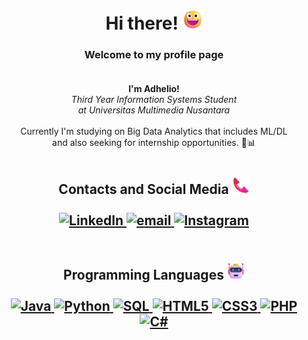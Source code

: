 <h1 align="center">Hi there! <img src="https://github.com/Adhelio/Adhelio/blob/main/assets/Grinning_Face.png" width="32px" alt="😃"></h1>

<h3 align="center">
  Welcome to my profile page<br><br>
</h3>

<p align="center">
  <b>I'm Adhelio!</b><br>
  <i>Third Year Information Systems Student<br>at Universitas Multimedia Nusantara</i><br><br>
  Currently I'm studying on Big Data Analytics that includes ML/DL<br>
  and also seeking for internship opportunities. 📑📊<br>
</p>

#

<h2 align="center">
  Contacts and Social Media <img src="https://github.com/Adhelio/Adhelio/blob/main/assets/Telephone_Receiver.png" width="28px" alt="📞"><br><br>
  
  <a href="https://www.linkedin.com/in/adhelio">
        <img src="https://img.shields.io/badge/LinkedIn-0072B1?logo=linkedin" alt="LinkedIn">
    </a>
    <a href="mailto:adhelio.reyhandro@gmail.com">
        <img src="https://img.shields.io/badge/Email-D14836?logo=gmail&logoColor=white" alt="email">
    </a>
    <a href="https://www.instagram.com/adhelio">
        <img src="https://img.shields.io/badge/Instagram-E1306C?&logo=instagram&logoColor=white" alt="Instagram">
    </a>
  <br><br>
</h2>

<h2 align="center">
  Programming Languages <img src="https://github.com/Adhelio/Adhelio/blob/main/assets/Robot.png" width="28px" alt="🤖"><br><br>
  
  <a href="https://github.com/Adhelio">
        <img src="https://img.shields.io/badge/java-black?style=for-the-badge&logo=openjdk" alt="Java">
    </a>
  <a href="https://github.com/Adhelio">
        <img src="https://img.shields.io/badge/Python-black?style=for-the-badge&logo=python" alt="Python">
    </a>
  <a href="https://github.com/Adhelio">
        <img src="https://img.shields.io/badge/sql-black?style=for-the-badge&logo=mysql" alt="SQL">
    </a>
  <a href="https://github.com/Adhelio">
        <img src="https://img.shields.io/badge/html5-black?style=for-the-badge&logo=html5" alt="HTML5">
    </a>
  <a href="https://github.com/Adhelio">
        <img src="https://img.shields.io/badge/css3-black?style=for-the-badge&logo=css3" alt="CSS3">
    </a>
  <a href="https://github.com/Adhelio">
        <img src="https://img.shields.io/badge/PHP-black?style=for-the-badge&logo=php" alt="PHP">
    </a>
  <a href="https://github.com/Adhelio">
        <img src="https://img.shields.io/badge/C%23-black?style=for-the-badge&logo=c-sharp" alt="C#">
    </a>
  <br><br>
</h2>
